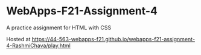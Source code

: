# WebApps-F21-Assignment-4
A practice assignment for HTML with CSS

Hosted at https://44-563-webapps-f21.github.io/webapps-f21-assignment-4-RashmiChava/play.html